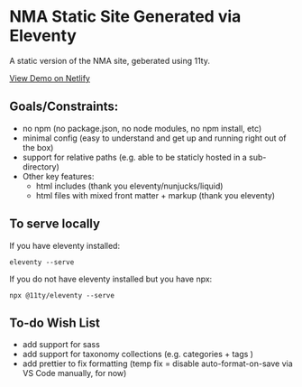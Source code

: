 # NMA Static Site Generated via Eleventy 
A static version of the NMA site, geberated using 11ty.

[View Demo on Netlify](https://nma-v4-static-minimal.netlify.app/)

## Goals/Constraints:
* no npm (no package.json, no node modules, no npm install, etc)
* minimal config (easy to understand and get up and running right out of the box)
* support for relative paths (e.g. able to be staticly hosted in a sub-directory)
* Other key features:
    * html includes (thank you eleventy/nunjucks/liquid)
    * html files with mixed front matter + markup (thank you eleventy)

## To serve locally
If you have eleventy installed:

``` eleventy --serve ```

If you do not have eleventy installed but you have npx:

``` npx @11ty/eleventy --serve ```

## To-do Wish List
* add support for sass
* add support for taxonomy collections (e.g. categories + tags )
* add prettier to fix formatting (temp fix = disable auto-format-on-save via VS Code manually, for now)